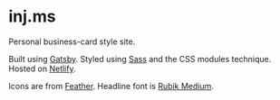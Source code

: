 # inj.ms

Personal business-card style site.

Built using [Gatsby](https://www.gatsbyjs.org). Styled using [Sass](http://sass-lang.com/) and the CSS modules technique. Hosted on [Netlify](http://netlify.com/).

Icons are from [Feather](https://feathericons.com/). Headline font is [Rubik Medium](https://fonts.google.com/specimen/Rubik).